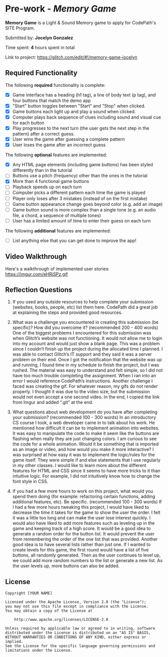 # Pre-work - *Memory Game*

**Memory Game** is a Light & Sound Memory game to apply for CodePath's SITE Program. 

Submitted by: **Jocelyn Gonzalez**

Time spent: **4** hours spent in total

Link to project: https://glitch.com/edit/#!/memory-game-jocelyn

## Required Functionality

The following **required** functionality is complete:

* [x] Game interface has a heading (h1 tag), a line of body text (p tag), and four buttons that match the demo app
* [x] "Start" button toggles between "Start" and "Stop" when clicked. 
* [x] Game buttons each light up and play a sound when clicked. 
* [x] Computer plays back sequence of clues including sound and visual cue for each button
* [x] Play progresses to the next turn (the user gets the next step in the pattern) after a correct guess. 
* [x] User wins the game after guessing a complete pattern
* [x] User loses the game after an incorrect guess

The following **optional** features are implemented:

* [x] Any HTML page elements (including game buttons) has been styled differently than in the tutorial
* [ ] Buttons use a pitch (frequency) other than the ones in the tutorial
* [x] More than 4 functional game buttons
* [ ] Playback speeds up on each turn
* [ ] Computer picks a different pattern each time the game is played
* [ ] Player only loses after 3 mistakes (instead of on the first mistake)
* [ ] Game button appearance change goes beyond color (e.g. add an image)
* [ ] Game button sound is more complex than a single tone (e.g. an audio file, a chord, a sequence of multiple tones)
* [ ] User has a limited amount of time to enter their guess on each turn

The following **additional** features are implemented:

- [ ] List anything else that you can get done to improve the app!

## Video Walkthrough

Here's a walkthrough of implemented user stories:
https://imgur.com/eHRjSPz.gif


## Reflection Questions
1. If you used any outside resources to help complete your submission (websites, books, people, etc) list them here. 
CodePath did a great job at explaining the steps and provided good resources.

2. What was a challenge you encountered in creating this submission (be specific)? How did you overcome it? (recommended 200 - 400 words) 
One of the biggest problems I encountered for this submission was when Glitch’s website was not functioning. It would not allow me to login into my account and would just show a blank page. This was a problem since I couldn’t finish up the project during the allocated time I planned. I was able to contact Glitch’s IT support and they said it was a server problem on their end. Once I got the notification that the website was up and running, I found time in my schedule to finish the project, but I was rushed. The material was easy to understand and felt simple, so I did not have too much trouble completing the assignment. When I ran into an error I would reference CodePath’s instructions. Another challenge I faced was creating the gif. For whatever reason, my gifs do not render properly. I thought it was due to the video size, but the submission would not even accept a one second video. In the end, I copied the link from Imgur and added “.git” at the end.

3. What questions about web development do you have after completing your submission? (recommended 100 - 300 words) 
In an introductory CS course I took, a web developer came in to talk about his work. He mentioned how difficult it can be to implement animation into websites. It was easy to manipulate the code to make it seem like the buttons are flashing when really they are just changing colors. I am curious to see the code for a whole animation. Would it be something that is imported as an image or video, and how would you make it more interactive?
I was surprised at how easy it was to implement the logic/rules for the game itself. They were simple if and else statements that I use regularly in my other classes. I would like to learn more about the different features for HTML and CSS since it seems to have more tricks to it than intuitive logic. For example, I did not intuitively know how to change the font style in CSS.

4. If you had a few more hours to work on this project, what would you spend them doing (for example: refactoring certain functions, adding additional features, etc). Be specific. (recommended 100 - 300 words) 
If I had a few more hours tweaking this project, I would have liked to decrease the time it takes for the game to show the user the order. I felt it was a little too long and can make the user lose interest quickly.
I would also have liked to add more features such as leveling up in the game and keeping track of a high score. It would be a good idea to generate a random order for the button list. It would prevent the user from remembering the order of the one list that was provided. Another good idea is to have several lists rather than just one. If I wanted to create levels for this game, the first round would have a list of five buttons, all randomly generated. Then as the user continues to level up, we could add more random numbers to the list or generate a new list. As the user levels up, more buttons can also be added.




## License

    Copyright [YOUR NAME]

    Licensed under the Apache License, Version 2.0 (the "License");
    you may not use this file except in compliance with the License.
    You may obtain a copy of the License at

        http://www.apache.org/licenses/LICENSE-2.0

    Unless required by applicable law or agreed to in writing, software
    distributed under the License is distributed on an "AS IS" BASIS,
    WITHOUT WARRANTIES OR CONDITIONS OF ANY KIND, either express or implied.
    See the License for the specific language governing permissions and
    limitations under the License.
